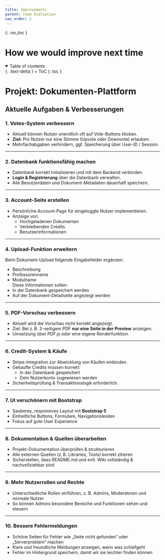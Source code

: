 ```yaml
---
title: Improvements
parent: Team Evaluation
nav_order: 2
---
```


{: .no_toc }
# How we would improve next time

<details open markdown="block">
{: .text-delta }
<summary>Table of contents</summary>
+ ToC
{: toc }
</details>

# Projekt: Dokumenten-Plattform

## Aktuelle Aufgaben & Verbesserungen

### 1. Votes-System verbessern
- Aktuell können Nutzer unendlich oft auf Vote-Buttons klicken.
- **Ziel:** Pro Nutzer nur eine Stimme (Upvote oder Downvote) erlauben.
- Mehrfachabgaben verhindern, ggf. Speicherung über User-ID / Session.

---

### 2. Datenbank funktionsfähig machen
- Datenbank korrekt initialisieren und mit dem Backend verbinden.
- **Login & Registrierung** über die Datenbank verwalten.
- Alle Benutzerdaten und Dokument-Metadaten dauerhaft speichern.

---

### 3. Account-Seite erstellen
- Persönliche Account-Page für eingeloggte Nutzer implementieren.
- Anzeige von:
  - Hochgeladenen Dokumenten
  - Verbleibenden Credits
  - Benutzerinformationen

---

### 4. Upload-Funktion erweitern
Beim Dokument-Upload folgende Eingabefelder ergänzen:
-  Beschreibung
-  Professorenname
-  Modulname  
Diese Informationen sollen:
- In der Datenbank gespeichert werden
- Auf der Dokument-Detailseite angezeigt werden

---

### 5. PDF-Vorschau verbessern
- Aktuell wird die Vorschau nicht korrekt angezeigt.
- Ziel: Bei z. B. 3-seitigem PDF **nur eine Seite in der Preview** anzeigen.
- Umsetzung über PDF.js oder eine eigene Renderfunktion.

---

### 6. Credit-System & Käufe
- Stripe-Integration zur Abwicklung von Käufen einbinden.
- Gekaufte Credits müssen korrekt:
  - In der Datenbank gespeichert
  - Dem Nutzerkonto zugewiesen werden
- Sicherheitsprüfung & Transaktionslogik erforderlich.

---

### 7. UI verschönern mit Bootstrap
- Sauberes, responsives Layout mit **Bootstrap 5**
- Einheitliche Buttons, Formulare, Navigationsleisten
- Fokus auf gute User Experience

---

### 8. Dokumentation & Quellen überarbeiten
- Projekt-Dokumentation überprüfen & strukturieren
- Alle externen Quellen (z. B. Libraries, Tools) korrekt zitieren
- Sicherstellen, dass README.md und evtl. Wiki vollständig & nachvollziehbar sind

---

### 9. Mehr Nutzerrollen und Rechte
- Unterschiedliche Rollen einführen, z. B. Admins, Moderatoren und normale Nutzer
- So können Admins besondere Bereiche und Funktionen sehen und steuern

---

### 10. Bessere Fehlermeldungen
- Schöne Seiten für Fehler wie „Seite nicht gefunden“ oder „Serverproblem“ machen
- Klare und freundliche Meldungen anzeigen, wenn was schiefgeht
- Fehler im Hintergrund speichern, damit wir sie leichter finden können

